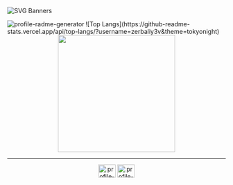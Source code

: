 ![SVG Banners](https://svg-banners.vercel.app/api?type=typeWriter&text1=zerbaliy3v&text2=Pentester&width=900&height=400)

<img align="left" height="auto" width={300} src="https://github-readme-stats.vercel.app/api/top-langs/?username=zerbaliy3v&theme=dark&hide_border=false" alt="profile-radme-generator" />
![Top Langs](https://github-readme-stats.vercel.app/api/top-langs/?username=zerbaliy3v&theme=tokyonight)


<div align="center">
  <img height="270" src="https://media.tenor.com/Vk99BwgU9BIAAAAC/tokyo-ghoul.gif"  />
</div>
<hr>
<p align="center"><a href="https://github.com/zerbaliy3v" target="blank"><img align="center" src=https://raw.githubusercontent.com/rahuldkjain/github-profile-readme-generator/master/src/images/icons/Social/github.svg alt="profile-radme-generator" height="30" width="40" /></a> <a href="https://twitter.com/zerbaliy3v" target="blank"><img align="center" src=https://raw.githubusercontent.com/rahuldkjain/github-profile-readme-generator/master/src/images/icons/Social/twitter.svg alt="profile-radme-generator" height="30" width="40" /></a></p>
